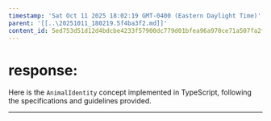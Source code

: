 ```yaml
---
timestamp: 'Sat Oct 11 2025 18:02:19 GMT-0400 (Eastern Daylight Time)'
parent: '[[..\20251011_180219.5f4ba3f2.md]]'
content_id: 5ed753d51d12d4bdcbe4233f57900dc779d01bfea96a970ce71a507fa2f905ba
---
```


# response:

Here is the `AnimalIdentity` concept implemented in TypeScript, following the specifications and guidelines provided.

***
